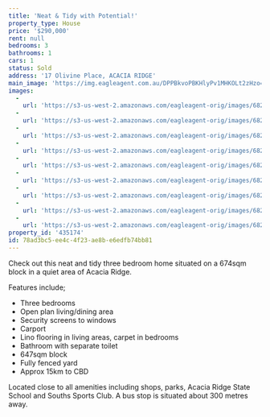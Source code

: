 ```yaml
---
title: 'Neat & Tidy with Potential!'
property_type: House
price: '$290,000'
rent: null
bedrooms: 3
bathrooms: 1
cars: 1
status: Sold
address: '17 Olivine Place, ACACIA RIDGE'
main_image: 'https://img.eagleagent.com.au/DPPBkvoPBKHlyPv1MHKOLt2zHzo=/1280x854/smart/https://s3-us-west-2.amazonaws.com/eagleagent-orig/images/6821330/116779323-image-M.jpg'
images:
  -
    url: 'https://s3-us-west-2.amazonaws.com/eagleagent-orig/images/6821338/116779323-image-H.jpg'
  -
    url: 'https://s3-us-west-2.amazonaws.com/eagleagent-orig/images/6821337/116779323-image-G.jpg'
  -
    url: 'https://s3-us-west-2.amazonaws.com/eagleagent-orig/images/6821336/116779323-image-F.jpg'
  -
    url: 'https://s3-us-west-2.amazonaws.com/eagleagent-orig/images/6821335/116779323-image-E.jpg'
  -
    url: 'https://s3-us-west-2.amazonaws.com/eagleagent-orig/images/6821334/116779323-image-D.jpg'
  -
    url: 'https://s3-us-west-2.amazonaws.com/eagleagent-orig/images/6821333/116779323-image-C.jpg'
  -
    url: 'https://s3-us-west-2.amazonaws.com/eagleagent-orig/images/6821332/116779323-image-B.jpg'
  -
    url: 'https://s3-us-west-2.amazonaws.com/eagleagent-orig/images/6821331/116779323-image-A.jpg'
  -
    url: 'https://s3-us-west-2.amazonaws.com/eagleagent-orig/images/6821330/116779323-image-M.jpg'
property_id: '435174'
id: 78ad3bc5-ee4c-4f23-ae8b-e6edfb74bb81
---
```

Check out this neat and tidy three bedroom home situated on a 674sqm block in a quiet area of Acacia Ridge.

Features include;
*  Three bedrooms
*  Open plan living/dining area
*  Security screens to windows
*  Carport
*  Lino flooring in living areas, carpet in bedrooms
*  Bathroom with separate toilet
*  647sqm block
*  Fully fenced yard
*  Approx 15km to CBD

Located close to all amenities including shops, parks, Acacia Ridge State School and Souths Sports Club. A bus stop is situated about 300 metres away.